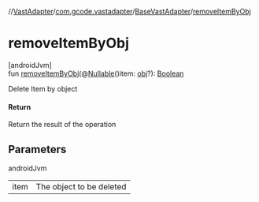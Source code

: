 //[VastAdapter](../../../index.md)/[com.gcode.vastadapter](../index.md)/[BaseVastAdapter](index.md)/[removeItemByObj](remove-item-by-obj.md)

# removeItemByObj

[androidJvm]\
fun [removeItemByObj](remove-item-by-obj.md)(@[Nullable](https://developer.android.com/reference/kotlin/androidx/annotation/Nullable.html)()item: [obj](index.md)?): [Boolean](https://kotlinlang.org/api/latest/jvm/stdlib/kotlin/-boolean/index.html)

Delete Item by object

#### Return

Return the result of the operation

## Parameters

androidJvm

| | |
|---|---|
| item | The object to be deleted |
